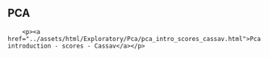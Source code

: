 ## PCA

```@raw html
    <p><a href="../assets/html/Exploratory/Pca/pca_intro_scores_cassav.html">Pca introduction - scores - Cassav</a></p>
```

